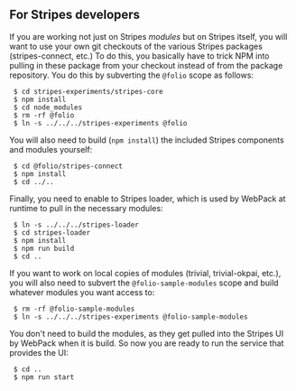 ## For Stripes developers

If you are working not just on Stripes _modules_ but on Stripes
itself, you will want to use your own git checkouts of the various
Stripes packages (stripes-connect, etc.) To do this, you basically
have to trick NPM into pulling in these package from your checkout
instead of from the package repository. You do this by subverting the
`@folio` scope as follows:

     $ cd stripes-experiments/stripes-core
     $ npm install
     $ cd node_modules
     $ rm -rf @folio
     $ ln -s ../../../stripes-experiments @folio

You will also need to build (`npm install`) the included Stripes
components and modules yourself:

     $ cd @folio/stripes-connect
     $ npm install
     $ cd ../..

Finally, you need to enable to Stripes loader, which is used by
WebPack at runtime to pull in the necessary modules:

     $ ln -s ../../../stripes-loader
     $ cd stripes-loader
     $ npm install
     $ npm run build
     $ cd ..

If you want to work on local copies of modules (trivial,
trivial-okpai, etc.), you will also need to subvert the
`@folio-sample-modules` scope and build whatever modules you want
access to:

     $ rm -rf @folio-sample-modules
     $ ln -s ../../../stripes-experiments @folio-sample-modules

You don't need to build the modules, as they get pulled into the
Stripes UI by WebPack when it is build. So now you are ready to run
the service that provides the UI:

     $ cd ..
     $ npm run start

